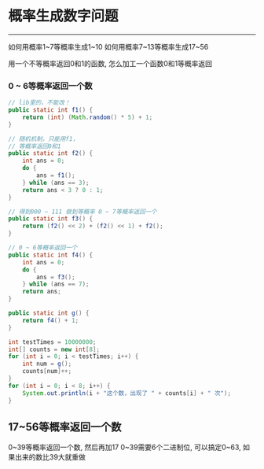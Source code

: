 # 概率生成数字问题


---


如何用概率1~7等概率生成1~10
如何用概率7~13等概率生成17~56

用一个不等概率返回0和1的函数, 怎么加工一个函数0和1等概率返回


### 0 ~ 6等概率返回一个数
```java
// lib里的，不能改！
public static int f1() {
    return (int) (Math.random() * 5) + 1;
}

// 随机机制，只能用f1，
// 等概率返回0和1
public static int f2() {
    int ans = 0;
    do {
        ans = f1();
    } while (ans == 3);
    return ans < 3 ? 0 : 1;
}

// 得到000 ~ 111 做到等概率 0 ~ 7等概率返回一个
public static int f3() {
    return (f2() << 2) + (f2() << 1) + f2();
}

// 0 ~ 6等概率返回一个
public static int f4() {
    int ans = 0;
    do {
        ans = f3();
    } while (ans == 7);
    return ans;
}

public static int g() {
    return f4() + 1;
}

int testTimes = 10000000;
int[] counts = new int[8];
for (int i = 0; i < testTimes; i++) {
    int num = g();
    counts[num]++;
}
for (int i = 0; i < 8; i++) {
    System.out.println(i + "这个数，出现了 " + counts[i] + " 次");
}
```


## 17~56等概率返回一个数

0~39等概率返回一个数, 然后再加17
0~39需要6个二进制位, 可以搞定0~63, 如果出来的数比39大就重做


